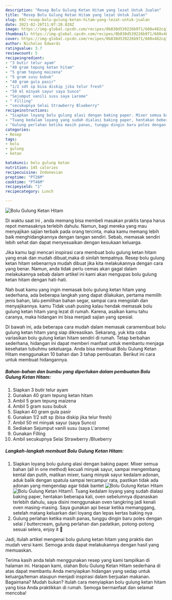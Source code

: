 ```yaml
---
description: "Resep Bolu Gulung Ketan Hitam yang lezat Untuk Jualan"
title: "Resep Bolu Gulung Ketan Hitam yang lezat Untuk Jualan"
slug: 692-resep-bolu-gulung-ketan-hitam-yang-lezat-untuk-jualan
date: 2021-02-26T11:07:20.028Z
image: https://img-global.cpcdn.com/recipes/0b830d539226b971/680x482cq70/bolu-gulung-ketan-hitam-foto-resep-utama.jpg
thumbnail: https://img-global.cpcdn.com/recipes/0b830d539226b971/680x482cq70/bolu-gulung-ketan-hitam-foto-resep-utama.jpg
cover: https://img-global.cpcdn.com/recipes/0b830d539226b971/680x482cq70/bolu-gulung-ketan-hitam-foto-resep-utama.jpg
author: Nicholas Edwards
ratingvalue: 3.7
reviewcount: 5
recipeingredient:
- "3 butir telur ayam"
- "40 gram tepung ketan hitam"
- "5 gram tepung maizena"
- "5 gram susu bubuk"
- "40 gram gula pasir"
- "1/2 sdt sp bisa diskip jika telur fresh"
- "50 ml minyak sayur saya Sunco"
- "Sejumput vanili susu saya Larome"
- " Filling"
- "secukupnya Selai Strawberry Blueberry"
recipeinstructions:
- "Siapkan loyang bolu gulung alasi dengan baking paper. Mixer semua bahan (all in one method) kecuali minyak sayur, sampai mengembang kental dan putih, matikan mixer, tuang minyak sayur kedalam adonan, aduk balik dengan spatula sampai tercampur rata, pastikan tidak ada adonan yang mengendap agar tidak bantet"
- "Tuang kedalam loyang yang sudah dialasi baking paper, hentakan beberapa kali, oven sebelumnya dipanaskan terlebih dahulu, saya disini menggunakan oven tangkring jadi kenali oven masing-masing. Saya gunakan api besar ketika memanggang, setelah matang keluarkan dari loyang dan lepas kertas baking nya"
- "Gulung perlahan ketika masih panas, tunggu dingin baru poles dengan selai / buttercream, gulung perlahan dan padatkan, potong-potong sesuai selera, enjoy it 💃"
categories:
- Resep
tags:
- bolu
- gulung
- ketan

katakunci: bolu gulung ketan 
nutrition: 145 calories
recipecuisine: Indonesian
preptime: "PT26M"
cooktime: "PT46M"
recipeyield: "1"
recipecategory: Lunch

---
```



![Bolu Gulung Ketan Hitam](https://img-global.cpcdn.com/recipes/0b830d539226b971/680x482cq70/bolu-gulung-ketan-hitam-foto-resep-utama.jpg)

Di waktu  saat ini , anda memang bisa membeli masakan praktis tanpa harus repot memasaknya terlebih dahulu. Namun, bagi mereka yang mau menyajikan sajian terbaik pada orang tercinta, maka kamu memang lebih baik menghidangkannya dengan tangan sendiri. Sebab, memasak sendiri lebih sehat dan dapat menyesuaikan dengan kesukaan keluarga.

Jika kamu lagi mencari inspirasi cara membuat bolu gulung ketan hitam yang enak dan mudah dibuat,maka di sinilah tempatnya. Resep bolu gulung ketan hitam  sebenarnya mudah dibuat jika kita melakukannya dengan cara yang benar. Namun, anda tidak perlu cemas akan gagal dalam melakukannya 
sebab dalam artikel ini kami akan mengupas bolu gulung ketan hitam dengan hati-hati.  



Nah buat kamu yang ingin memasak bolu gulung ketan hitam yang sederhana, ada beberapa langkah yang dapat dilakukan, pertama memilih jenis bahan, lalu pemilihan bahan segar, sampai cara mengolah dan menyajikannya. kamu Tidak usah pusing kalau hendak memasak bolu gulung ketan hitam yang lezat di rumah. Karena, asalkan kamu  tahu caranya, maka hidangan ini bisa menjadi sajian yang spesial.

Di bawah ini, ada beberapa cara mudah dalam memasak caramembuat bolu gulung ketan hitam yang siap dikreasikan. Sekarang, yuk kita coba variasikan bolu gulung ketan hitam sendiri di rumah. Tetap berbahan sederhana, hidangan ini dapat memberi manfaat untuk membantu menjaga kesehatan tubuhmu sekeluarga. Anda bisa membuat Bolu Gulung Ketan Hitam menggunakan 10 bahan dan 3 tahap pembuatan. Berikut ini cara untuk membuat hidangannya.

<!--inarticleads1-->

##### Bahan-bahan dan bumbu yang diperlukan dalam pembuatan Bolu Gulung Ketan Hitam:

1. Siapkan 3 butir telur ayam
1. Gunakan 40 gram tepung ketan hitam
1. Ambil 5 gram tepung maizena
1. Ambil 5 gram susu bubuk
1. Siapkan 40 gram gula pasir
1. Gunakan 1/2 sdt sp (bisa diskip jika telur fresh)
1. Ambil 50 ml minyak sayur (saya Sunco)
1. Sediakan Sejumput vanili susu (saya L&#39;arome)
1. Gunakan  Filling
1. Ambil secukupnya Selai Strawberry /Blueberry




<!--inarticleads2-->

##### Langkah-langkah membuat Bolu Gulung Ketan Hitam:

1. Siapkan loyang bolu gulung alasi dengan baking paper. Mixer semua bahan (all in one method) kecuali minyak sayur, sampai mengembang kental dan putih, matikan mixer, tuang minyak sayur kedalam adonan, aduk balik dengan spatula sampai tercampur rata, pastikan tidak ada adonan yang mengendap agar tidak bantet
<img src="https://img-global.cpcdn.com/steps/9d68a64a83d64fdf/160x128cq70/bolu-gulung-ketan-hitam-langkah-memasak-1-foto.jpg" alt="Bolu Gulung Ketan Hitam"><img src="https://img-global.cpcdn.com/steps/e17024140b999e35/160x128cq70/bolu-gulung-ketan-hitam-langkah-memasak-1-foto.jpg" alt="Bolu Gulung Ketan Hitam">1. Tuang kedalam loyang yang sudah dialasi baking paper, hentakan beberapa kali, oven sebelumnya dipanaskan terlebih dahulu, saya disini menggunakan oven tangkring jadi kenali oven masing-masing. Saya gunakan api besar ketika memanggang, setelah matang keluarkan dari loyang dan lepas kertas baking nya
1. Gulung perlahan ketika masih panas, tunggu dingin baru poles dengan selai / buttercream, gulung perlahan dan padatkan, potong-potong sesuai selera, enjoy it 💃




Jadi, itulah artikel mengenai  bolu gulung ketan hitam  yang praktis dan mudah versi kami. Semoga anda dapat melakukannya dengan hasil yang memuaskan. 

Terima kasih anda telah menggunakan resep yang kami tampilkan di halaman ini. Harapan kami, olahan  Bolu Gulung Ketan Hitam sederhana di atas dapat membantu Anda menyiapkan hidangan yang sedap untuk keluarga/teman ataupun menjadi inspirasi dalam berjualan makanan. Bagaimana? Mudah bukan? Itulah cara menyiapkan bolu gulung ketan hitam yang bisa Anda praktikkan di rumah. Semoga bermanfaat dan selamat mencoba!

